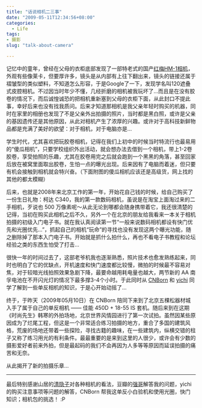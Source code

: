 ```yaml
---
title: "话说相机二三事"
date: "2009-05-11T12:34:56+08:00"
categories:
  - Life
tags:
- 摄影
slug: "talk-about-camera"

---
```


记忆中的童年，曾经在父母的衣柜底部发现了一部特老式的国产[红梅HM-1相机](https://post.smzdm.com/p/180068/)，外观有些像莱卡，但要厚许多，镜头是从内部有上往下翻出来，镜头的链接还属于褶皱型的类似塑料，不知道怎么形容，于是Google了一下，发现学名叫120遮叠式皮腔相机。不过因当时年少不懂，几经折磨的相机被我玩坏了...而且是在没有胶卷的情况下，而后诚惶诚恐的把相机重新塞到父母的衣柜下面，从此封口不提此事，幸好后来也没有找我质问。后来才知道那相机是我父亲年轻时购买的机器，同时在家里的相册也发现了不是父亲外出拍摄的照片，当时都是黑白照，或许是父亲的基因遗传还是其他原因，从此对相机产生了浓厚的兴趣。或许对于高科技新鲜物品都是充满了美好的欲望：对于相机，对于电脑亦是...

学生时代，尤其喜欢把玩胶卷相机，记得在我们上初中的时候当时特流行也最易用的“傻瓜相机”，只要学校组织外出活动，就会想办法去借到一个相机，带上1-2卷胶卷，享受拍照的乐趣，尤其在胶卷用完之后就会跑到一个黑黑的角落，甚至回家后放在被窝里面取出胶卷，生怕一点的曝光出现。后来因有了电脑而着迷，但只要有机会接触到相机就会特兴奋。（下面附图的傻瓜相机应该还是高级货，网上找的其他的都太模糊）


后来，也就是2008年来北京工作的第一年，开始花自己钱的时候，给自己购买了一份生日礼物：柯达 C340，我的第一款数码相机，虽说是在淘宝上面淘过来的二手相机，歹说也 500 万像素呢～从此无论到哪都会随身携带着它，我还很清楚的记得，当初在购买此相机之后不久，另外一个在北京的朋友给我看来一本关于相机拍摄的初级入门电子书。就在我认真阅读第一节“一般来说数码相机都设有快门优先和光圈优先...”，抓起自己的相机“玩命”的寻找也没有发现这两个曝光功能，随之删除掉了那本入门电子书。开始就是抓什么拍什么，再也不看电子书教程和论坛经验之类的东西生怕受了打击...

很快一年的时间过去了，这部老爷机我也逐渐熟悉，照片技术也愈发熟练起来，同时也明白了它的优缺点，开机速度和快门速度都比较慢，微拍的时候最不容易对焦，对于较暗光线拍照效果急剧下降，最要命越用耗电量也越大，两节新的 AA 南孚电池在不开闪光灯的情况下最多撑3-4个小时。于此同时从 [CNBorn](http://twitter.com/CNBorn) 和 [yichi](http://twitter.com/yichi) 同学了解到一些单反相机的知识，于是心开始动摇了...

终于，于昨天（2009年05月10日）在 CNBorn 陪同下来到了北京五棵松器材城入手了属于自己的单反相机 —— 佳能 450D + 18-55 IS 套机。随后来到在这期《时尚先生》韩寒的外拍场地，北京世界风情园进行了第一次试拍。虽然因某些原因成为了烂尾工程，但这是一个非常适合练习拍摄的地方，重合了多国的建筑风格，荒废的场地还带着一些探险，寻找古籍的趣味，在一些建筑内，纵横交错的柱子又称了练习用光的有利条件。最最重要的是来到这里的人很少，或许会有少数的摄影爱好者前来外拍，但是最起码的我们不会再因为人多等等原因而延误拍摄的痛苦和无奈。

从此揭开了新的拍摄乐章...

-----------------------------

最后特别感谢山居的[清隐子](http://www.shanju.org/)对各种相机的看法，豆瓣的[强哥](http://www.douban.com/people/mattony/)解答我的问题，yichi 的购买注意事项等问题的解答，CNBorn
帮我这单反小白验机和使用光圈，快门知识；相机包的挑选！ :P
